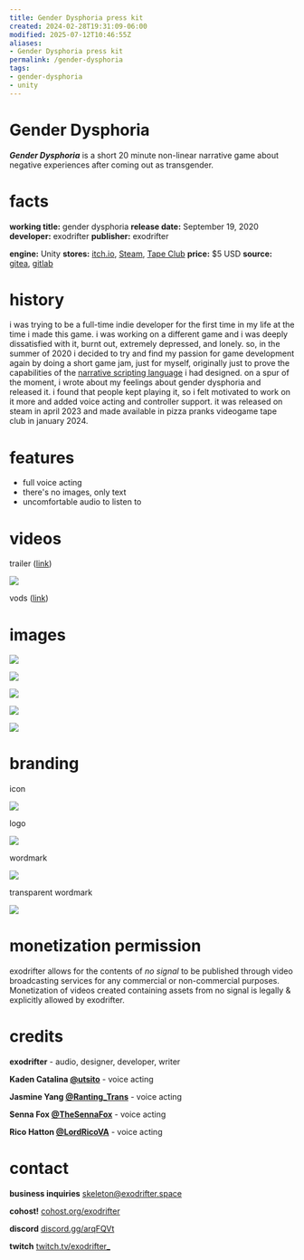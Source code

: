 ```yaml
---
title: Gender Dysphoria press kit
created: 2024-02-28T19:31:09-06:00
modified: 2025-07-12T10:46:55Z
aliases:
- Gender Dysphoria press kit
permalink: /gender-dysphoria
tags:
- gender-dysphoria
- unity
---
```


# Gender Dysphoria

_**Gender Dysphoria**_ is a short 20 minute non-linear narrative game about negative experiences after coming out as transgender.

# facts

<div class="flex">
<div style="flex-grow: 1">

**working title:** gender dysphoria
**release date:** September 19, 2020
**developer:** exodrifter
**publisher:** exodrifter

</div>
<div style="flex-grow: 1">

**engine:** Unity
**stores:** [itch.io](https://exodrifter.itch.io/gender-dysphoria), [Steam](https://store.steampowered.com/app/2310400/Gender_Dysphoria), [Tape Club](https://pizzapranks.com/product/gender-dysphoria-by-exodrifter/)
**price:** \$5 USD
**source:** [gitea](https://gitea.arcturuscollective.com/exodrifter/), [gitlab](https://gitlab.com/exodrifter/gender-dysphoria)

</div>
</div>

# history

i was trying to be a full-time indie developer for the first time in my life at the time i made this game. i was working on a different game and i was deeply dissatisfied with it, burnt out, extremely depressed, and lonely. so, in the summer of 2020 i decided to try and find my passion for game development again by doing a short game jam, just for myself, originally just to prove the capabilities of the [narrative scripting language](https://github.com/exodrifter/unity-rumor) i had designed. on a spur of the moment, i wrote about my feelings about gender dysphoria and released it. i found that people kept playing it, so i felt motivated to work on it more and added voice acting and controller support. it was released on steam in april 2023 and made available in pizza pranks videogame tape club in january 2024.

# features

- full voice acting
- there's no images, only text
- uncomfortable audio to listen to

# videos

trailer ([link](https://www.youtube.com/watch?v=ZJO9Rm3nxmw))

![](https://www.youtube.com/watch?v=ZJO9Rm3nxmw)

vods ([link](https://vods.exodrifter.space/tag/))

# images

![](screen-1.png)

![](screen-2.png)

![](screen-3.png)

![](screen-4.png)

![](screen-5.png)

# branding

icon

![](icon.svg)

logo

![](logo.png)

wordmark

![](wordmark.png)

transparent wordmark

![](wordmark-transparent.png)

# monetization permission

exodrifter allows for the contents of _no signal_ to be published through video broadcasting services for any commercial or non-commercial purposes. Monetization of videos created containing assets from no signal is legally & explicitly allowed by exodrifter.

# credits

**exodrifter** - audio, designer, developer, writer

**Kaden Catalina [@utsito](https://twitter.com/utsito)** - voice acting

**Jasmine Yang [@Ranting_Trans](https://twitter.com/Ranting_Trans)** - voice acting

**Senna Fox [@TheSennaFox](https://twitter.com/TheSennaFox)** - voice acting

**Rico Hatton [@LordRicoVA](https://twitter.com/LordRicoVA)** - voice acting

# contact

**business inquiries** [skeleton@exodrifter.space](mailto:skeleton@exodrifter.space)

**cohost!** [cohost.org/exodrifter](https://cohost.org/exodrifter)

**discord** [discord.gg/arqFQVt](https://discord.gg/arqFQVt)

**twitch** [twitch.tv/exodrifter_](https://twitch.tv/exodrifter_)
